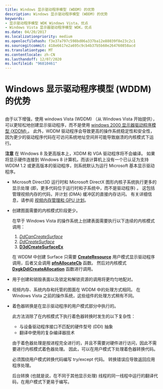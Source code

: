 ```yaml
---
title: Windows 显示驱动程序模型 (WDDM) 的优势
description: Windows 显示驱动程序模型 (WDDM) 的优势
keywords:
- 显示驱动程序模型 WDK Windows Vista，优点
- Windows Vista 显示器驱动程序模型 WDK，优点
ms.date: 04/20/2017
ms.localizationpriority: medium
ms.openlocfilehash: f3e37a797c598bd06a337ba12e88039f8e23c2c1
ms.sourcegitcommit: 418e6617e2a695c9cb4b37b5b60e264760858acd
ms.translationtype: MT
ms.contentlocale: zh-CN
ms.lasthandoff: 12/07/2020
ms.locfileid: "96810461"
---
```

# <a name="benefits-of-the-windows-display-driver-model-wddm"></a>Windows 显示驱动程序模型 (WDDM) 的优势


## <span id="ddk_benefits_of_the_longhorn_display_driver_model_gg"></span><span id="DDK_BENEFITS_OF_THE_LONGHORN_DISPLAY_DRIVER_MODEL_GG"></span>


由于以下增强，使用 windows Vista (WDDM) （从 Windows Vista 开始提供），可以更轻松地创建显示驱动程序，而不是使用 [windows 2000 显示器驱动程序模型 (XDDM) ](windows-2000-display-driver-model-design-guide.md)。 此外，WDDM 驱动程序会导致更高的操作系统稳定性和安全性，因为更少的驱动程序代码在可访问系统地址空间并可能导致崩溃的内核模式下运行。

**注意**  在 Windows 8 及更高版本上，XDDM 和 VGA 驱动程序将不会编译。 如果将显示硬件连接到 Windows 8 计算机，而该计算机上没有一个已认证为支持 WDDM 1.2 或更高版本的驱动程序，则系统默认为运行 Microsoft 基本显示驱动程序。

 

-   Microsoft Direct3D 运行时和 Microsoft DirectX 图形内核子系统执行更多的显示处理 (即，更多代码位于运行时和子系统中，而不是驱动程序) 。 这包括管理视频内存的代码，并计划 (DMA) 缓冲区的直接内存访问。 有关详细信息，请参阅 [视频内存管理和 GPU 计划](video-memory-management-and-gpu-scheduling.md)。

-   创建图面需要的内核模式阶段更少。

    在早于 Windows Vista 的操作系统上创建表面需要执行以下连续的内核模式调用：

    1.  [*DdCanCreateSurface*](/previous-versions/windows/hardware/drivers/ff549213(v=vs.85))
    2.  [*DdCreateSurface*](/previous-versions/windows/hardware/drivers/ff549263(v=vs.85))
    3.  [**D3dCreateSurfaceEx**](/windows/win32/api/ddrawint/nc-ddrawint-pdd_createsurfaceex)

    在 WDDM 中创建 Surface 只需要 [**CreateResource**](/windows-hardware/drivers/ddi/d3dumddi/nc-d3dumddi-pfnd3dddi_createresource) 用户模式显示驱动程序调用，后者又会调用 [**pfnAllocateCb**](/windows-hardware/drivers/ddi/d3dumddi/nc-d3dumddi-pfnd3dddi_allocatecb) 函数。 然后对内核模式 [**DxgkDdiCreateAllocation**](/windows-hardware/drivers/ddi/d3dkmddi/nc-d3dkmddi-dxgkddi_createallocation) 函数进行调用。

-   用于创建和销毁表面以及锁定和解锁资源的调用将更均匀地配对。

-   视频内存、系统内存和托管的图面在 WDDM 中的处理方式相同。 在 Windows Vista 之前的操作系统，这些组件的处理方式稍有不同。

-   着色器转换是在显示驱动程序的用户模式部分中执行的。

    此方法消除了在内核模式下执行着色器转换时发生的以下复杂性：

    -   与设备驱动程序接口不匹配的硬件型号 (DDI) 抽象
    -   翻译中使用的复杂编译器技术

    由于着色器处理是按进程完全进行的，并且不需要对硬件进行访问，因此不需要进行内核模式着色器处理。 因此，可以在用户模式下处理着色器转换代码。

    必须围绕用户模式转换代码编写 try/except 代码。 转换错误应导致返回应用程序处理。

    后台转换 (也就是说，在不同于其他显示处理) 线程的同一线程中运行的翻译代码，在用户模式下更易于编写。

 

